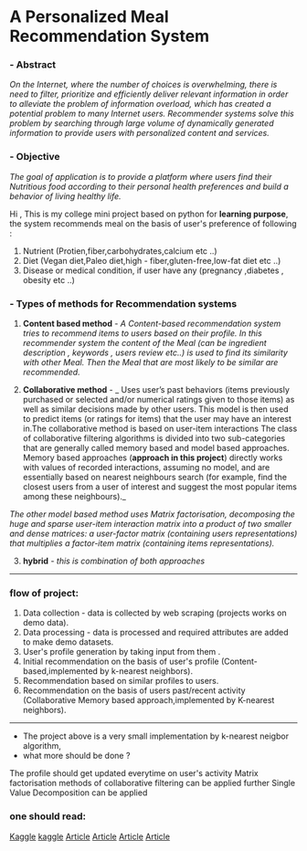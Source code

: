 # A Personalized Meal Recommendation System 

### - **Abstract** 
_On the Internet, where the number of choices is overwhelming, there is need to filter, prioritize and efficiently deliver relevant information in order to alleviate the problem of information overload, which has created a potential problem to many Internet users. Recommender systems solve this problem by searching through large volume of dynamically generated information to provide users with personalized content and services._


### - **Objective**
_The goal of application is to provide a platform where users find their Nutritious food according to their  personal health preferences and build a behavior of living healthy life._

Hi , This is my college mini project based on python for **learning purpose**, the system recommends meal on the basis of user's preference of following :

1. Nutrient (Protien,fiber,carbohydrates,calcium etc ..)
2. Diet (Vegan diet,Paleo diet,high - fiber,gluten-free,low-fat diet etc ..)
3. Disease or medical condition, if user have any (pregnancy ,diabetes , obesity etc ..)

### - Types of methods for Recommendation systems 

1. **Content based method** - _A Content-based recommendation system tries to recommend items to users based on their profile. In this recommender system the content of the Meal (can be ingredient description , keywords , users review etc..) is used to find its similarity with other Meal. Then the Meal that are most likely to be similar are recommended._

2. **Collaborative method** -  _ Uses user’s past behaviors (items previously purchased or selected and/or numerical ratings given to those items) as well as similar decisions made by other users. This model is then used to predict items (or ratings for items) that the user may have an interest in.The collaborative method is based on user-item interactions The class of collaborative filtering algorithms is divided into two sub-categories that are generally called memory based and model based approaches. Memory based approaches (**approach in this project**) directly works with values of recorded interactions, assuming no model, and are essentially based on nearest neighbours search (for example, find the closest users from a user of interest and suggest the most popular items among these neighbours)._  

_The other model based method uses Matrix factorisation, decomposing the huge and sparse user-item interaction matrix into a product of two smaller and dense matrices: a user-factor matrix (containing users representations) that multiplies a factor-item matrix (containing items representations)._

3. **hybrid** - _this is combination of both approaches_

***************************************************************************************************************************************

### flow of project: 

1. Data collection - data is collected by web scraping (projects works on demo data).
2. Data processing - data is processed and required attributes are added to make demo datasets.
3. User's profile generation by taking input from them .
4. Initial recommendation on the basis of user's profile (Content-based,implemented by k-nearest neighbors).
5. Recommendation based on similar profiles to users.
5. Recommendation on the basis of users past/recent activity (Collaborative Memory based approach,implemented by K-nearest neighbors).

***************************************************************************************************************************************

- The project above is a very small implementation by k-nearest neigbor algorithm,
- what more should be done ?

The profile should get updated everytime on user's activity
Matrix factorisation methods of collaborative filtering can be applied
further Single Value Decomposition can be applied 

### one should read:
[Kaggle](https://www.kaggle.com/ibtesama/getting-started-with-a-movie-recommendation-system)
[kaggle](https://www.kaggle.com/rounakbanik/movie-recommender-systems)
[Article](https://hackernoon.com/introduction-to-recommender-system-part-1-collaborative-filtering-singular-value-decomposition-44c9659c5e75)
[Article](https://towardsdatascience.com/introduction-to-recommender-systems-6c66cf15ada)
[Article](https://towardsdatascience.com/various-implementations-of-collaborative-filtering-100385c6dfe0)
[Article](https://towardsdatascience.com/prototyping-a-recommender-system-step-by-step-part-1-knn-item-based-collaborative-filtering-637969614ea)